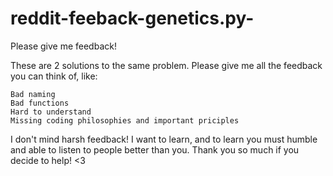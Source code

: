 # reddit-feeback-genetics.py-
Please give me feedback!

These are 2 solutions to the same problem.
Please give me all the feedback you can think of, like:

    Bad naming
    Bad functions
    Hard to understand
    Missing coding philosophies and important priciples

I don't mind harsh feedback! I want to learn, and to learn you must humble and able to listen to people better than you. Thank you so much if you decide to help! <3
